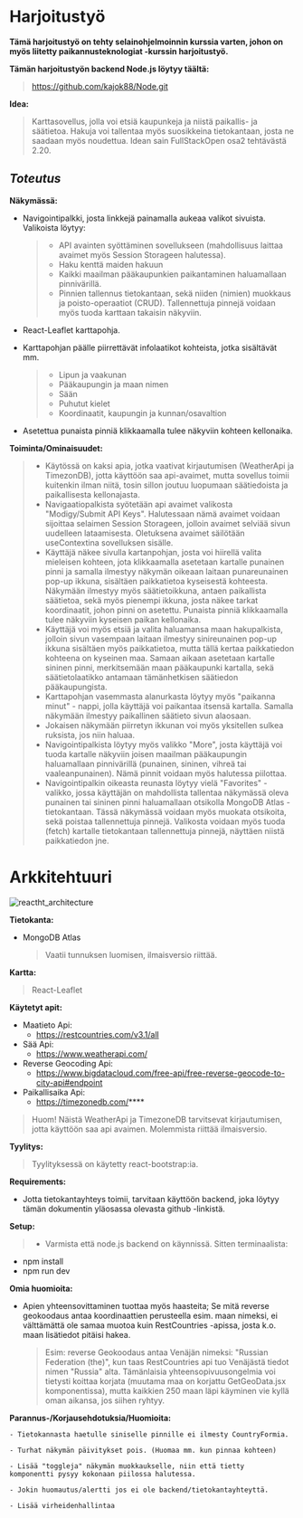 # Harjoitustyö

**Tämä harjoitustyö on tehty selainohjelmoinnin kurssia varten, johon on myös liitetty paikannusteknologiat -kurssin harjoitustyö.**

**Tämän harjoitustyön backend Node.js löytyy täältä:**

> https://github.com/kajok88/Node.git

**Idea:**

> Karttasovellus, jolla voi etsiä kaupunkeja ja niistä paikallis- ja säätietoa. Hakuja voi tallentaa myös suosikkeina tietokantaan, josta ne saadaan myös noudettua. Idean sain FullStackOpen osa2 tehtävästä 2.20.

## *Toteutus*

**Näkymässä:**

- Navigointipalkki, josta linkkejä painamalla aukeaa valikot sivuista. Valikoista löytyy:

  > - API avainten syöttäminen sovellukseen (mahdollisuus laittaa avaimet myös Session Storageen halutessa).
  > - Haku kenttä maiden hakuun
  > - Kaikki maailman pääkaupunkien paikantaminen haluamallaan pinnivärillä.
  > - Pinnien tallennus tietokantaan, sekä niiden (nimien) muokkaus ja poisto-operaatiot (CRUD). Tallennettuja pinnejä voidaan myös tuoda karttaan takaisin näkyviin.
  >
- React-Leaflet karttapohja.
- Karttapohjan päälle piirrettävät infolaatikot kohteista, jotka sisältävät mm.

  > - Lipun ja vaakunan
  > - Pääkaupungin ja maan nimen
  > - Sään
  > - Puhutut kielet
  > - Koordinaatit, kaupungin ja kunnan/osavaltion
  >
- Asetettua punaista pinniä klikkaamalla tulee näkyviin kohteen kellonaika.

**Toiminta/Ominaisuudet:**

> - Käytössä on kaksi apia, jotka vaativat kirjautumisen (WeatherApi ja TimezonDB), jotta käyttöön saa api-avaimet, mutta sovellus toimii kuitenkin ilman niitä, tosin sillon joutuu luopumaan säätiedoista ja paikallisesta kellonajasta.
> - Navigaatiopalkista syötetään api avaimet valikosta
>   "Modigy/Submit API Keys". Halutessaan nämä avaimet voidaan sijoittaa selaimen Session Storageen, jolloin avaimet selviää sivun uudelleen lataamisesta. Oletuksena avaimet säilötään useContextina sovelluksen sisälle.
> - Käyttäjä näkee sivulla kartanpohjan, josta voi hiirellä valita mieleisen kohteen, jota klikkaamalla asetetaan kartalle punainen pinni ja samalla ilmestyy näkymän oikeaan laitaan punareunainen pop-up ikkuna, sisältäen paikkatietoa kyseisestä kohteesta. Näkymään ilmestyy myös säätietoikkuna, antaen paikallista säätietoa, sekä myös pienempi ikkuna, josta näkee tarkat koordinaatit, johon pinni on asetettu. Punaista pinniä klikkaamalla tulee näkyviin kyseisen paikan kellonaika.
> - Käyttäjä voi myös etsiä ja valita haluamansa maan hakupalkista, jolloin sivun vasempaan laitaan ilmestyy sinireunainen pop-up ikkuna sisältäen myös paikkatietoa, mutta tällä kertaa paikkatiedon kohteena on kyseinen maa. Samaan aikaan asetetaan kartalle sininen pinni, merkitsemään maan pääkaupunki kartalla, sekä säätietolaatikko antamaan tämänhetkisen säätiedon pääkaupungista.
> - Karttapohjan vasemmasta alanurkasta löytyy myös "paikanna minut" - nappi, jolla käyttäjä voi paikantaa itsensä kartalla. Samalla näkymään ilmestyy paikallinen säätieto sivun alaosaan.
> - Jokaisen näkymään piirretyn ikkunan voi myös yksitellen sulkea ruksista, jos niin haluaa.
> - Navigointipalkista löytyy myös valikko "More", josta käyttäjä voi tuoda kartalle näkyviin joisen maailman pääkaupungin haluamallaan pinnivärillä (punainen, sininen, vihreä tai vaaleanpunainen). Nämä pinnit voidaan myös halutessa piilottaa.
> - Navigointipalkin oikeasta reunasta löytyy vielä "Favorites" -valikko, jossa käyttäjän on mahdollista tallentaa näkymässä oleva punainen tai sininen pinni haluamallaan otsikolla MongoDB Atlas -tietokantaan. Tässä näkymässä voidaan myös muokata otsikoita, sekä poistaa tallennettuja pinnejä. Valikosta voidaan myös tuoda (fetch) kartalle tietokantaan tallennettuja pinnejä, näyttäen niistä paikkatiedon jne.

# Arkkitehtuuri

![reactht_architecture](https://github.com/kajok88/React/assets/102037428/b5b05d53-dbb5-47e0-9bd4-e2f170b67030)

**Tietokanta:**

- MongoDB Atlas
  > Vaatii tunnuksen luomisen, ilmaisversio riittää.
  >

**Kartta:**

> React-Leaflet

**Käytetyt apit:**

- Maatieto Api:
  - https://restcountries.com/v3.1/all
- Sää Api:
  - https://www.weatherapi.com/
- Reverse Geocoding Api:
  - https://www.bigdatacloud.com/free-api/free-reverse-geocode-to-city-api#endpoint
- Paikallisaika Api:
  - https://timezonedb.com/****

> Huom! Näistä WeatherApi ja TimezoneDB tarvitsevat kirjautumisen, jotta käyttöön saa api avaimen. Molemmista riittää ilmaisversio.

**Tyylitys:**

> Tyylityksessä on käytetty react-bootstrap:ia.

**Requirements:**

- Jotta tietokantayhteys toimii, tarvitaan käyttöön backend, joka löytyy tämän dokumentin yläosassa olevasta github -linkistä.

**Setup:**

> - Varmista että node.js backend on käynnissä. Sitten terminaalista:

- npm install
- npm run dev

**Omia huomioita:**

- Apien yhteensovittaminen tuottaa myös haasteita; Se mitä reverse geokoodaus antaa koordinaattien perusteella esim. maan nimeksi, ei välttämättä ole samaa muotoa kuin RestCountries -apissa, josta k.o. maan lisätiedot pitäisi hakea.
  > Esim:
  > reverse Geokoodaus antaa Venäjän nimeksi: "Russian Federation (the)",
  > kun taas RestCountries api tuo Venäjästä tiedot nimen "Russia" alta.
  > Tämänlaisia yhteensopivuusongelmia voi tietysti koittaa korjata (muutama maa on
  > korjattu GetGeoData.jsx komponentissa), mutta kaikkien 250 maan läpi käyminen vie
  > kyllä oman aikansa, jos siihen ryhtyy.
  >

**Parannus-/Korjausehdotuksia/Huomioita:**

    - Tietokannasta haetulle siniselle pinnille ei ilmesty CountryFormia.

    - Turhat näkymän päivitykset pois. (Huomaa mm. kun pinnaa kohteen)

    - Lisää "toggleja" näkymän muokkaukselle, niin että tietty
	komponentti pysyy kokonaan piilossa halutessa.

    - Jokin huomautus/alertti jos ei ole backend/tietokantayhteyttä.

    - Lisää virheidenhallintaa
